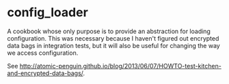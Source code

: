 # config_loader

A cookbook whose only purpose is to provide an abstraction for loading
configuration.  This was necessary because I haven't figured out encrypted data
bags in integration tests, but it will also be useful for changing the way we
access configuration.

See
http://atomic-penguin.github.io/blog/2013/06/07/HOWTO-test-kitchen-and-encrypted-data-bags/.
